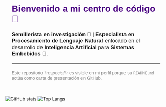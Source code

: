 <section style="font-family: Arial, sans-serif; padding: 20px; max-width: 600px; margin: auto;">
  <h1 style="font-size: 2em; color: #4B0082;"> Bienvenido a mi centro de código 👋</h1>
  <p style="font-size: 1.2em;">
    <strong>Semillerista en investigación 🧠</strong> | <strong>Especialista en Procesamiento de Lenguaje Natural</strong>
    enfocado en el desarrollo de <strong>Inteligencia Artificial</strong> para <strong>Sistemas Embebidos 🤖</strong>.
  </p>
  <hr style="margin: 20px 0;">
  <p style="font-size: 1em; color: gray;">
    Este repositorio ✨<em>especial</em>✨ es visible en mi perfil porque su <code>README.md</code> actúa como carta de presentación en GitHub.
  </p>
</section>

![GitHub stats](https://github-readme-stats.vercel.app/api?username=saballeth&show_icons=true&theme=blue-green)
![Top Langs](https://github-readme-stats.vercel.app/api/top-langs/?username=saballeth&layout=compact&theme=blue-green)


